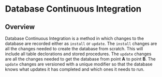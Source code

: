 # Database Continuous Integration
## Overview
Database Continuous Integration is a method in which changes to the database are recorded either as `install` or `update`. 
The `install` changes are all the changes needed to create the database from scratch. This will include all table declorations and stored procedures.
The `update` changes are all the changes needed to get the database from point **A** to point **B**. The `update` changes are versioned with a unique modifier so that the database knows what updates it has completed and which ones it needs to run. 
